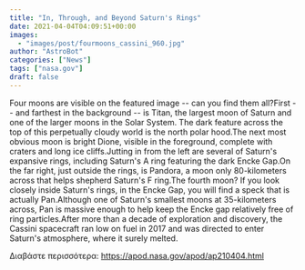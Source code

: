 ```yaml
---
title: "In, Through, and Beyond Saturn's Rings"
date: 2021-04-04T04:09:51+00:00
images:
  - "images/post/fourmoons_cassini_960.jpg"
author: "AstroBot"
categories: ["News"]
tags: ["nasa.gov"]
draft: false
---
```


Four moons are visible on the featured image -- can you find them all?First -- and farthest in the background -- is Titan, the largest moon of Saturn and one of the larger moons in the Solar System.  The dark feature across the top of this perpetually cloudy world is the north polar hood.The next most obvious moon is bright Dione, visible in the foreground, complete with craters and long ice cliffs.Jutting in from the left are several of Saturn's expansive rings, including Saturn's A ring featuring the dark Encke Gap.On the far right, just outside the rings, is Pandora, a moon only 80-kilometers across that helps shepherd Saturn's F ring.The fourth moon?  If you look closely inside Saturn's rings, in the Encke Gap, you will find a speck that is actually Pan.Although one of Saturn's smallest moons at 35-kilometers across, Pan is massive enough to help keep the Encke gap relatively free of ring particles.After more than a decade of exploration and discovery, the Cassini spacecraft ran low on fuel in 2017 and was directed to enter Saturn's atmosphere, where it surely melted.

Διαβάστε περισσότερα: https://apod.nasa.gov/apod/ap210404.html

